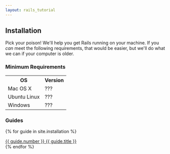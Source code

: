 ```yaml
---
layout: rails_tutorial
---
```


## Installation

Pick your poison! We'll help you get Rails running on your machine.  If you _can_ meet the following requirements, that would be easier, but we'll do what we can if your computer is older.

### Minimum Requirements
<table>
  <tr>
    <th>OS</th><th>Version</th>
  </tr>
  <tr>
    <td>Mac OS X</td><td>???</td>
  </tr>
  <tr>
    <td>Ubuntu Linux</td><td>???</td>
  </tr>
  <tr>
    <td>Windows</td><td>???</td>
  </tr>
</table>

### Guides
{% for guide in site.installation %}
  <div class="guide">
    <a href="{{guide.url}}">
      {{ guide.number }} {{ guide.title }}
    </a>
  </div>
{% endfor %}

